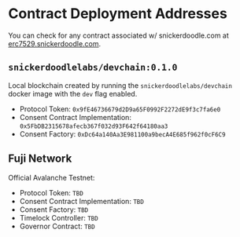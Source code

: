 # Contract Deployment Addresses

You can check for any contract associated w/ snickerdoodle.com at [erc7529.snickerdoodle.com](https://erc7529.snickerdoodle.com/).

## `snickerdoodlelabs/devchain:0.1.0`

Local blockchain created by running the `snickerdoodlelabs/devchain` docker image with the `dev` flag enabled.

- Protocol Token:  `0x9fE46736679d2D9a65F0992F2272dE9f3c7fa6e0`
- Consent Contract Implementation: `0x5FbDB2315678afecb367f032d93F642f64180aa3`
- Consent Factory: `0xDc64a140Aa3E981100a9becA4E685f962f0cF6C9`

## Fuji Network

Official Avalanche Testnet:

- Protocol Token: `TBD`
- Consent Contract Implementation: `TBD`
- Consent Factory: `TBD`
- Timelock Controller: `TBD`
- Governor Contract: `TBD`
